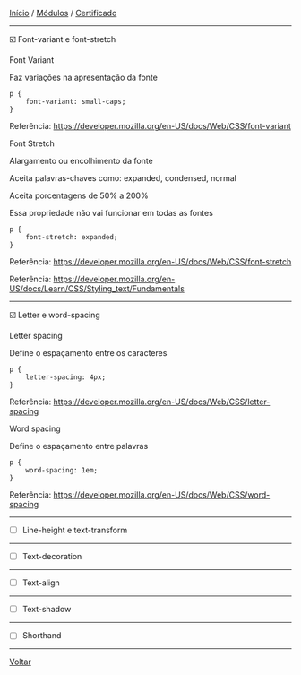 [Início](https://github.com/Thalyalm/rocketseat-trilha-fundamentar) /
[Módulos](https://github.com/Thalyalm/rocketseat-trilha-fundamentar/tree/main/modulos/readme.md) /
[Certificado](https://github.com/Thalyalm/rocketseat-trilha-fundamentar/tree/main/certificado)

---

:ballot_box_with_check: Font-variant e font-stretch

Font Variant

Faz variações na apresentação da fonte

    p {
        font-variant: small-caps;
    }

Referência: https://developer.mozilla.org/en-US/docs/Web/CSS/font-variant

Font Stretch

Alargamento ou encolhimento da fonte

Aceita palavras-chaves como: expanded, condensed, normal

Aceita porcentagens de 50% a 200%

Essa propriedade não vai funcionar em todas as fontes

    p {
        font-stretch: expanded;
    }

Referência: https://developer.mozilla.org/en-US/docs/Web/CSS/font-stretch

Referência: https://developer.mozilla.org/en-US/docs/Learn/CSS/Styling_text/Fundamentals

---

:ballot_box_with_check: Letter e word-spacing

Letter spacing

Define o espaçamento entre os caracteres

    p {
        letter-spacing: 4px;
    }

Referência: https://developer.mozilla.org/en-US/docs/Web/CSS/letter-spacing

Word spacing

Define o espaçamento entre palavras

    p {
        word-spacing: 1em;
    }

Referência: https://developer.mozilla.org/en-US/docs/Web/CSS/word-spacing

---

- [ ] Line-height e text-transform

---

- [ ] Text-decoration

---

- [ ] Text-align

---

- [ ] Text-shadow

---

- [ ] Shorthand

---

[Voltar](https://github.com/Thalyalm/rocketseat-trilha-fundamentar/tree/main/modulos/app-bonito-ate-nos-textos/readme.md)